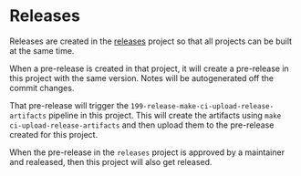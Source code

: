 # Releases

Releases are created in the [releases](https://github.com/aurae-runtime/release) project so that all projects can be built at the same time.

When a pre-release is created in that project, it will create a pre-release in this project with the same version. Notes will be autogenerated off the commit changes.

That pre-release will trigger the `199-release-make-ci-upload-release-artifacts` pipeline in this project. This will create the artifacts using `make ci-upload-release-artifacts` and then upload them to the pre-release created for this project.

When the pre-release in the `releases` project is approved by a maintainer and realeased, then this project will also get released.
